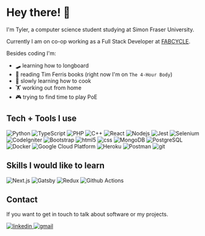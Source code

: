 # Hey there! 👋

I'm Tyler, a computer science student studying at Simon Fraser University.

Currently I am on co-op working as a Full Stack Developer at [FABCYCLE](https://www.fabcycle.shop/).

Besides coding I'm:

- 🛹 learning how to longboard
- 📕 reading Tim Ferris books (right now I'm on `The 4-Hour Body`)
- 🍳 slowly learning how to cook
- 🏋️ working out from home
- 🎮 trying to find time to play PoE

## Tech + Tools I use

<p>
  <img alt="Python" src="https://img.shields.io/badge/Python-informational?style=flat-square&logo=python&logoColor=white&color=3776AB" />
  <img alt="TypeScript" src="https://img.shields.io/badge/-TypeScript-007ACC?style=flat-square&logo=typescript&logoColor=white" />
  <img alt="PHP" src="https://img.shields.io/badge/PHP-informational?style=flat-square&logo=php&logoColor=white&color=777BB4" />
  <img alt="C++" src="https://img.shields.io/badge/C++-informational?style=flat-square&logo=c%2b%2b&logoColor=white&color=00599C" />
  <img alt="React" src="https://img.shields.io/badge/-React-45b8d8?style=flat-square&logo=react&logoColor=white" />
  <img alt="Nodejs" src="https://img.shields.io/badge/-Nodejs-43853d?style=flat-square&logo=Node.js&logoColor=white" />
  <img alt="Jest" src="https://img.shields.io/badge/Jest-informational?style=flat-square&logo=jest&logoColor=white&color=C21325" />
  <img alt="Selenium" src="https://img.shields.io/badge/Selenium-informational?style=flat-square&logo=selenium&logoColor=white&color=43B02A" />
  <img alt="CodeIgniter" src="https://img.shields.io/badge/CodeIgniter-informational?style=flat-square&logo=codeigniter&logoColor=white&color=EF4223" />
  <img alt="Bootstrap" src="https://img.shields.io/badge/Bootstrap-informational?style=flat-square&logo=bootstrap&logoColor=white&color=7952B3" />
  <img alt="html5" src="https://img.shields.io/badge/-HTML5-E34F26?style=flat-square&logo=html5&logoColor=white" />
  <img alt="css" src="https://img.shields.io/badge/CSS-informational?style=flat-square&logo=css3&logoColor=white&color=1572B6" />
  <img alt="MongoDB" src="https://img.shields.io/badge/-MongoDB-13aa52?style=flat-square&logo=mongodb&logoColor=white" />
  <img alt="PostgreSQL" src="https://img.shields.io/badge/PostgresSQL-informational?style=flat-square&logo=postgresql&logoColor=white&color=336791" />
  <img alt="Docker" src="https://img.shields.io/badge/-Docker-46a2f1?style=flat-square&logo=docker&logoColor=white" />
  <img alt="Google Cloud Platform" src="https://img.shields.io/badge/-Google_Cloud_Platform-1a73e8?style=flat-square&logo=google-cloud&logoColor=white" />
  <img alt="Heroku" src="https://img.shields.io/badge/-Heroku-430098?style=flat-square&logo=heroku&logoColor=white" />
  <img alt="Postman" src="https://img.shields.io/badge/Postman-informational?style=flat-square&logo=postman&logoColor=white&color=FF6C37" />
  <img alt="git" src="https://img.shields.io/badge/-Git-F05032?style=flat-square&logo=git&logoColor=white" />
</p>

## Skills I would like to learn

<p>
  <img alt="Next.js" src="https://img.shields.io/badge/Next.js-informational?style=flat-square&logo=next.js&logoColor=white&color=black" />
  <img alt="Gatsby" src="https://img.shields.io/badge/Gatsby-informational?style=flat-square&logo=gatsby&logoColor=white&color=663399" />
  <img alt="Redux" src="https://img.shields.io/badge/Redux-informational?style=flat-square&logo=redux&logoColor=white&color=764ABC" />
  <img alt="Github Actions" src="https://img.shields.io/badge/Github_Actions-informational?style=flat-square&logo=github-actions&logoColor=white&color=2088FF" />
</p>

## Contact

If you want to get in touch to talk about software or my projects.

<a href="https://www.linkedin.com/in/bvtrinh/"><img alt="linkedin" src="https://img.shields.io/badge/LinkedIn-%2312100E.svg?&style=for-the-badge&logo=linkedin&logoColor=white&color=0077B5" /> </a>
<a href="mailto:tylervtrinh@gmail.com"><img alt="gmail" src="https://img.shields.io/badge/Gmail-%2312100E.svg?&style=for-the-badge&logo=gmail&logoColor=white&color=EA4335" /> </a>

<!--
This readme is inspired by:
https://github.com/thmsgbrt
-->
